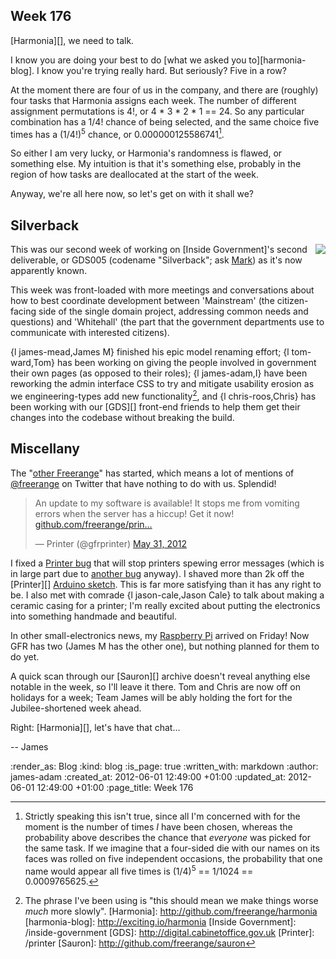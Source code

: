 Week 176
--------

[Harmonia][], we need to talk.

I know you are doing your best to do [what we asked you to][harmonia-blog]. I know you're trying really hard. But seriously? Five in a row?

At the moment there are four of us in the company, and there are (roughly) four tasks that Harmonia assigns each week. The number of different assignment permutations is 4!, or 4 * 3 * 2 * 1 == 24. So any particular combination has a 1/4! chance of being selected, and the same choice five times has a (1/4!)<sup>5</sup> chance, or 0.000000125586741[^probability].

So either I am very lucky, or Harmonia's randomness is flawed, or something else. My intuition is that it's something else, probably in the region of how tasks are deallocated at the start of the week.

Anyway, we're all here now, so let's get on with it shall we?


Silverback
-----------

<a href="http://www.flickr.com/photos/markhurrell/7262471928/"><img style="float: right;" src="http://farm8.staticflickr.com/7220/7262471928_a410752c95_q_d.jpg" /></a>This was our second week of working on [Inside Government]'s second deliverable, or GDS005 (codename "Silverback"; ask [Mark](https://twitter.com/markhurrell/status/205696265021947904)) as it's now apparently known.

This week was front-loaded with more meetings and conversations about how to best coordinate development between 'Mainstream' (the citizen-facing side of the single domain project, addressing common needs and questions) and 'Whitehall' (the part that the government departments use to communicate with interested citizens).

{l james-mead,James M} finished his epic model renaming effort; {l tom-ward,Tom} has been working on giving the people involved in government their own pages (as opposed to their roles); {l james-adam,I} have been reworking the admin interface CSS to try and mitigate usability erosion as we engineering-types add new functionality[^worse], and {l chris-roos,Chris} has been working with our [GDS][] front-end friends to help them get their changes into the codebase without breaking the build.


Miscellany
-------

The "[other Freerange](http://www.free-range.org.uk/)" has started, which means a lot of mentions of [@freerange](http://twitter.com/freerange) on Twitter that have nothing to do with us. Splendid!

<blockquote class="twitter-tweet tw-align-center"><p>An update to my software is available! It stops me from vomiting errors when the server has a hiccup! Get it now! <a href="https://t.co/UGotHkoq" title="https://github.com/freerange/printer/blob/master/printer.ino">github.com/freerange/prin…</a></p>&mdash; Printer (@gfrprinter) <a href="https://twitter.com/gfrprinter/status/208311829259235329" data-datetime="2012-05-31T21:39:45+00:00">May 31, 2012</a></blockquote>
<script src="//platform.twitter.com/widgets.js" charset="utf-8"></script>

I fixed a [Printer bug](https://github.com/freerange/printer/issues/12) that will stop printers spewing error messages (which is in large part due to [another bug](https://github.com/freerange/printer/issues/17) anyway). I shaved more than 2k off the [Printer][] [Arduino sketch](https://github.com/freerange/printer/blob/master/printer.ino). This is far more satisfying than it has any right to be. I also met with comrade {l jason-cale,Jason Cale} to talk about making a ceramic casing for a printer; I'm really excited about putting the electronics into something handmade and beautiful.

In other small-electronics news, my [Raspberry Pi](http://raspberrypi.org) arrived on Friday! Now GFR has two (James M has the other one), but nothing planned for them to do yet.

A quick scan through our [Sauron][] archive doesn't reveal anything else notable in the week, so I'll leave it there. Tom and Chris are now off on holidays for a week; Team James will be ably holding the fort for the Jubilee-shortened week ahead.

Right: [Harmonia][], let's have that chat...

-- James



[^probability]: Strictly speaking this isn't true, since all I'm concerned with for the moment is the number of times *I* have been chosen, whereas the probability above describes the chance that *everyone* was picked for the same task. If we imagine that a four-sided die with our names on its faces was rolled on five independent occasions, the probability that one name would appear all five times is (1/4)<sup>5</sup> == 1/1024 == 0.0009765625.

[^worse]: The phrase I've been using is "this should mean we make things worse _much_ more slowly".
[Harmonia]: http://github.com/freerange/harmonia
[harmonia-blog]: http://exciting.io/harmonia
[Inside Government]: /inside-government
[GDS]: http://digital.cabinetoffice.gov.uk
[Printer]: /printer
[Sauron]: http://github.com/freerange/sauron

:render_as: Blog
:kind: blog
:is_page: true
:written_with: markdown
:author: james-adam
:created_at: 2012-06-01 12:49:00 +01:00
:updated_at: 2012-06-01 12:49:00 +01:00
:page_title: Week 176
